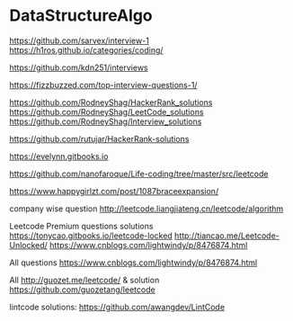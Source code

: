 # DataStructureAlgo

https://github.com/sarvex/interview-1
https://h1ros.github.io/categories/coding/

https://github.com/kdn251/interviews

https://fizzbuzzed.com/top-interview-questions-1/

https://github.com/RodneyShag/HackerRank_solutions
https://github.com/RodneyShag/LeetCode_solutions
https://github.com/RodneyShag/Interview_solutions

https://github.com/rutujar/HackerRank-solutions


https://evelynn.gitbooks.io

https://github.com/nanofaroque/Life-coding/tree/master/src/leetcode



https://www.happygirlzt.com/post/1087braceexpansion/




company wise question
http://leetcode.liangjiateng.cn/leetcode/algorithm





Leetcode Premium questions solutions
https://tonycao.gitbooks.io/leetcode-locked
http://tiancao.me/Leetcode-Unlocked/
https://www.cnblogs.com/lightwindy/p/8476874.html


All questions
https://www.cnblogs.com/lightwindy/p/8476874.html



All
http://guozet.me/leetcode/ & solution https://github.com/guozetang/leetcode

lintcode solutions: https://github.com/awangdev/LintCode